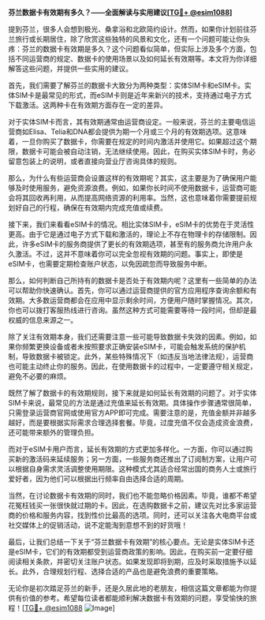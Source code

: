 **芬兰数据卡有效期有多久？——全面解读与实用建议[[TG💪+ @esim1088](https://t.me/s/esim1088)]**

提到芬兰，很多人会想到极光、桑拿浴和北欧简约设计。然而，如果你计划前往芬兰旅行或长期居住，除了欣赏这些独特的风景和文化，还有一个问题可能让你头疼：芬兰的数据卡有效期是多久？这个问题看似简单，但实际上涉及多个方面，包括不同运营商的规定、数据卡的使用场景以及如何延长有效期等。本文将为你详细解答这些问题，并提供一些实用的建议。

首先，我们需要了解芬兰的数据卡大致分为两种类型：实体SIM卡和eSIM卡。实体SIM卡是最常见的形式，而eSIM卡则是近年来新兴的技术，支持通过电子方式下载激活。这两种卡在有效期方面存在一定的差异。

对于实体SIM卡而言，其有效期通常由运营商设定。一般来说，芬兰的主要电信运营商如Elisa、Telia和DNA都会提供为期一个月或三个月的有效期选项。这意味着，一旦你购买了数据卡，你需要在规定的时间内激活并使用它。如果超过这个期限，数据卡可能会被自动注销，无法继续使用。因此，在购买实体SIM卡时，务必留意包装上的说明，或者直接向营业厅咨询具体的规则。

那么，为什么有些运营商会设置这样的有效期呢？其实，这主要是为了确保用户能够及时使用服务，避免资源浪费。例如，如果你长时间不使用数据卡，运营商可能会将其回收再利用，从而提高网络资源的利用率。当然，这也意味着你需要提前规划好自己的行程，确保在有效期内完成充值或续费。

接下来，我们来看看eSIM卡的情况。相比实体SIM卡，eSIM卡的优势在于灵活性更高。由于它是通过电子方式下载和激活的，理论上不存在物理卡的存储限制。因此，许多eSIM卡的服务商提供了更长的有效期选项，甚至有的服务商允许用户永久激活。不过，这并不意味着你可以完全忽视有效期的问题。事实上，即使是eSIM卡，也需要定期检查账户状态，以免因疏忽而导致服务中断。

那么，如何判断自己所持有的数据卡是否处于有效期内呢？这里有一些简单的办法可以帮助你快速确认。首先，你可以通过运营商提供的官方应用程序查询余额和有效期。大多数运营商都会在应用中显示剩余时间，方便用户随时掌握情况。其次，你也可以拨打客服热线进行咨询。虽然这种方式可能需要等待一段时间，但却是最权威的信息来源之一。

除了关注有效期本身，我们还需要注意一些可能导致数据卡失效的因素。例如，如果你频繁更换设备或者未按照要求正确安装eSIM卡，可能会触发系统的保护机制，导致数据卡被锁定。此外，某些特殊情况下（如违反当地法律法规），运营商也可能主动终止你的服务。因此，在使用数据卡的过程中，一定要遵守相关规定，避免不必要的麻烦。

既然了解了数据卡的有效期规则，接下来就是如何延长有效期的问题了。对于实体SIM卡来说，最常见的方法是通过充值来延长有效期。具体操作步骤通常很简单，只需登录运营商官网或使用官方APP即可完成。需要注意的是，充值金额并非越多越好，而是要根据实际需求合理选择套餐。毕竟，过度充值不仅会造成资金浪费，还可能带来额外的管理负担。

而对于eSIM卡用户而言，延长有效期的方式更加多样化。一方面，你可以通过购买新的激活码来延续服务；另一方面，一些服务商还推出了订阅制方案，让用户可以根据自身需求灵活调整使用期限。这种模式尤其适合经常出国的商务人士或旅行爱好者，因为他们可以根据出行频率自由选择合适的周期。

当然，在讨论数据卡有效期的同时，我们也不能忽略价格因素。毕竟，谁都不希望花冤枉钱买一张很快就过期的卡。因此，在选购数据卡之前，建议先对比多家运营商的价格和服务内容，找到性价比最高的选项。同时，还可以关注各大电商平台或社交媒体上的促销活动，说不定能淘到意想不到的好货哦！

最后，让我们总结一下关于“芬兰数据卡有效期”的核心要点。无论是实体SIM卡还是eSIM卡，它们的有效期都受到运营商政策的影响。因此，在购买前一定要仔细阅读相关条款，并密切关注账户状态。如果发现即将到期，应及时采取措施予以延长。此外，合理规划行程、选择合适的产品也是避免浪费的重要策略。

无论你是初次踏足芬兰的新手，还是久居此地的老朋友，相信这篇文章都能为你提供有价值的参考。希望每位读者都能顺利解决数据卡有效期的问题，享受愉快的旅程！[[TG💪+ @esim1088](https://t.me/s/esim1088) ![Image](https://i.postimg.cc/4NQfJmqS/Snipaste-2025-05-13-00-14-12.png)]